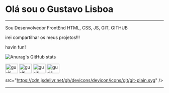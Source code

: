 # Olá sou o Gustavo Lisboa
<hr>
Sou Desenvolvedor FrontEnd 
HTML, CSS, JS, GIT, GITHUB 

irei compartilhar os meus projetos!!!

havin fun!



![Anurag's GitHub stats](https://github-readme-stats.vercel.app/api?username=gustavolisboa10&theme=merko&show_icons=true)

 <link rel="stylesheet" href="https://cdn.jsdelivr.net/gh/devicons/devicon@v2.15.1/devicon.min.css"> 
 
 <div>
   <img align="center" alt="gu-js" height="30" width="40"  src="https://cdn.jsdelivr.net/gh/devicons/devicon/icons/html5/html5-original.svg" /> 
   <img align="center" alt="gu-js" height="30" width="40" src="https://cdn.jsdelivr.net/gh/devicons/devicon/icons/css3/css3-original.svg" />
   <img align="center" alt="gu-js" height="30" width="40" src="https://cdn.jsdelivr.net/gh/devicons/devicon/icons/javascript/javascript-original.svg" />
  <img align="center" alt="gu-js" height="30" width="40"
src="https://cdn.jsdelivr.net/gh/devicons/devicon/icons/git/git-plain-wordmark.svg"/>

src="https://cdn.jsdelivr.net/gh/devicons/devicon/icons/git/git-plain.svg" />
          

  
           
          
 </div>

<hr>


